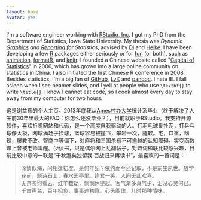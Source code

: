 ```yaml
---
layout: home
avatar: yes
---
```


I'm a software engineer working with [RStudio, Inc](http://www.rstudio.com).
I got my PhD from the Department of Statistics, Iowa State University. My
thesis was _Dynamic [Graphics](http://cranvas.org) and [Reporting](/knitr)
for Statistics_, advised by [Di](http://dicook.public.iastate.edu) and
[Heike](http://hofmann.public.iastate.edu). I have been developing a few
[R](http://www.r-project.org) packages either seriously or for
[fun](http://cran.r-project.org/package=fun) (or both), such as
[animation](/animation), [formatR](/formatR), and [knitr](/knitr). I founded
a Chinese website called "[Capital of Statistics](http://cos.name)" in 2006,
which has grown into a large online community on statistics in China. I also
initiated the first Chinese R conference in 2008. Besides statistics, I'm a
big fan of [GitHub](https://github.com/yihui), [LyX](http://www.lyx.org) and
[pandoc](http://johnmacfarlane.net/pandoc/). I hate IE. I fall asleep when I
see beamer slides, and I yell at people who use `\textbf{}` to write
`\title{}`. I know I cannot eat code, so I cook almost every day to stay
away from my computer for two hours.

这是谢益辉的个人主页。2013年底我从[Ames村办大学](http://www.iastate.edu)统计系毕业（终于解决了人生前30年里最大的FAQ：你怎么还没毕业？），目前就职于RStudio。我支持开源软件，喜欢折腾网站和代码，是一个高度自我驱动的人。打羽毛球爱扑网，打乒乓球像太极，网球满场子捡球，篮球容易被撞飞，攀岩一次，腿软。宅，口重，嗜辣，屡教不改。智商中等偏下，对麻将和三国杀有不可逾越的认知障碍，实变函数课上曾被老师叫醒。少读书，只是偶尔网上乱翻帖子，对诗词楹联比较感兴趣，目前比较中意的一联是“千秋邈矣独留我 百战归来再读书”，最喜欢的一首词是：

> 深情似海，问相逢初度，是何年纪？依约而今还记取，不是前生夙世。放学花前，题诗石上，春水园亭里。逢君一笑，人间无此欢喜。  
> 无奈苍狗看云，红羊数劫，惘惘休提起。客气渐多真气少，汨没心灵何已。千古声名，百年担负，事事违初意。心头阁住，儿时那种情味。

